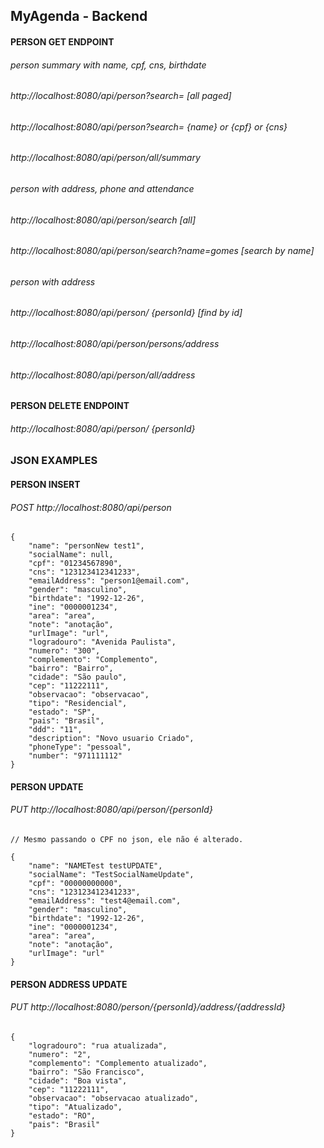 
## MyAgenda - Backend

#### PERSON GET ENDPOINT
###### person summary with name, cpf, cns, birthdate
###### http://localhost:8080/api/person?search= [all paged]
###### http://localhost:8080/api/person?search= {name} or {cpf} or {cns}
###### http://localhost:8080/api/person/all/summary

###### person with address, phone and attendance
###### http://localhost:8080/api/person/search [all]
###### http://localhost:8080/api/person/search?name=gomes [search by name]

###### person with address
###### http://localhost:8080/api/person/ {personId} [find by id]
###### http://localhost:8080/api/person/persons/address
###### http://localhost:8080/api/person/all/address

#### PERSON DELETE ENDPOINT
###### http://localhost:8080/api/person/ {personId}

### JSON EXAMPLES

#### PERSON INSERT
###### POST http://localhost:8080/api/person

    {    
        "name": "personNew test1",
        "socialName": null,
        "cpf": "01234567890",
        "cns": "123123412341233",
        "emailAddress": "person1@email.com",
        "gender": "masculino",
        "birthdate": "1992-12-26",
        "ine": "0000001234",
        "area": "area",
        "note": "anotação",
        "urlImage": "url",
        "logradouro": "Avenida Paulista",
        "numero": "300",
        "complemento": "Complemento",
        "bairro": "Bairro",
        "cidade": "São paulo",
        "cep": "11222111",
        "observacao": "observacao",
        "tipo": "Residencial",
        "estado": "SP",
        "pais": "Brasil",
        "ddd": "11",
        "description": "Novo usuario Criado",
        "phoneType": "pessoal",
        "number": "971111112"       
    }

#### PERSON UPDATE
######  PUT http://localhost:8080/api/person/{personId}
    // Mesmo passando o CPF no json, ele não é alterado.

    {    
        "name": "NAMETest testUPDATE",
        "socialName": "TestSocialNameUpdate",
        "cpf": "00000000000",
        "cns": "123123412341233",
        "emailAddress": "test4@email.com",
        "gender": "masculino",
        "birthdate": "1992-12-26",
        "ine": "0000001234",
        "area": "area",
        "note": "anotação",
        "urlImage": "url"    
    }

#### PERSON ADDRESS UPDATE
######  PUT http://localhost:8080/person/{personId}/address/{addressId}
    {    
        "logradouro": "rua atualizada",
        "numero": "2",
        "complemento": "Complemento atualizado",
        "bairro": "São Francisco",
        "cidade": "Boa vista",
        "cep": "11222111",
        "observacao": "observacao atualizado",
        "tipo": "Atualizado",
        "estado": "RO",
        "pais": "Brasil"
    }
